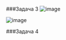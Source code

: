 ###Задача 3
![image](https://github.com/user-attachments/assets/e2811d6f-edc0-4bdc-b9a8-410289c9e6fb)

![image](https://github.com/user-attachments/assets/ace18009-bd83-4926-bfae-bdae04694a56)

###Задача 4





